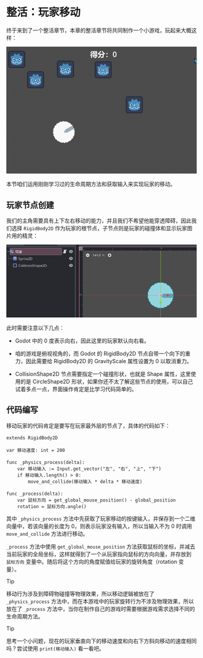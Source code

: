 # 整活：玩家移动

终于来到了一个整活章节，本章的整活章节将共同制作一个小游戏，玩起来大概这样：

![引擎交互章节整活游戏预览](./images/game.gif)

本节咱们运用刚刚学习过的生命周期方法和获取输入来实现玩家的移动。

## 玩家节点创建

我们的主角需要具有上下左右移动的能力，并且我们不希望他能穿透障碍，因此我们选择 `RigidBody2D` 作为玩家的根节点，子节点则是玩家的碰撞体和显示玩家图片用的精灵：

![玩家节点](./images/game1_player_node.png)

此时需要注意以下几点：

- Godot 中的 0 度表示向右，因此这里的玩家默认向右看。

- 咱的游戏是俯视视角的，而 Godot 的 RigidBody2D 节点自带一个向下的重力，因此需要给 RigidBody2D 的 GravityScale 属性设置为 0 以取消重力。

- CollisionShape2D 节点需要指定一个碰撞形状，也就是 Shape 属性，这里使用的是 CircleShape2D 形状，如果你还不太了解这些节点的使用，可以自己试着多点一点，界面操作肯定是比学习代码简单的。

## 代码编写

移动玩家的代码肯定是要写在玩家最外层的节点了，具体的代码如下：

```gdscript
extends RigidBody2D

var 移动速度: int = 200

func _physics_process(delta):
    var 移动输入 := Input.get_vector("左", "右", "上", "下")
    if 移动输入.length() > 0:
        move_and_collide(移动输入 * delta * 移动速度)

func _process(delta):
    var 鼠标方向 = get_global_mouse_position() - global_position
    rotation = 鼠标方向.angle()
```

其中 `_physics_process` 方法中先获取了玩家移动的按键输入，并保存到一个二维向量中，若该向量的长度为 0，则表示玩家没有输入，所以当输入不为 0 时调用 `move_and_collide` 方法进行移动。

`_process` 方法中使用 `get_global_mouse_position` 方法获取鼠标的坐标，并减去当前玩家的全局坐标，这样就得到了一个从玩家指向鼠标的方向向量，并存放到 `鼠标方向` 变量中。随后将这个方向的角度赋值给玩家的旋转角度（rotation 变量）。

> [!tip]
>
> 移动行为涉及到障碍物碰撞等物理效果，所以移动逻辑被放在了 `_physics_process` 方法中，而在本游戏中的玩家旋转行为不涉及物理效果，所以放在了 `_process` 方法中，当你在制作自己的游戏时需要根据游戏需求选择不同的生命周期方法。

> [!tip]
>
> 思考一个小问题，现在的玩家垂直向下的移动速度和向右下方斜向移动的速度相同吗？尝试使用 `print(移动输入)` 看一看吧。